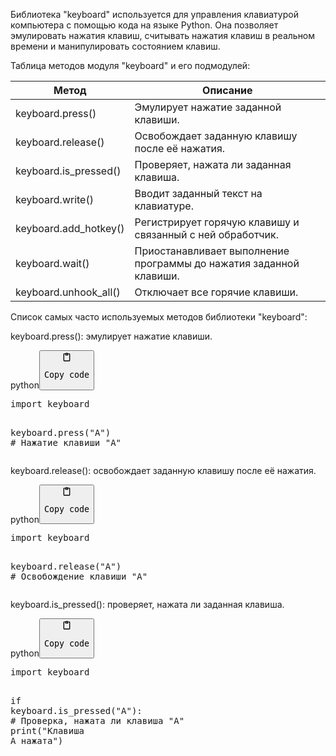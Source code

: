 <p>Библиотека "keyboard" используется для управления клавиатурой компьютера с помощью кода на языке Python.
Она позволяет эмулировать нажатия клавиш, считывать нажатия клавиш в реальном времени и манипулировать состоянием клавиш.</p>
<p>Таблица методов модуля "keyboard" и его подмодулей:</p>
<table>
<thead>
<tr>
<th>Метод</th>
<th>Описание</th>
</tr>
</thead>
<tbody>
<tr>
<td>keyboard.press()</td>
<td>Эмулирует нажатие заданной клавиши.</td>
</tr>
<tr>
<td>keyboard.release()</td>
<td>Освобождает заданную клавишу после её нажатия.</td>
</tr>
<tr>
<td>keyboard.is_pressed()</td>
<td>Проверяет, нажата ли заданная клавиша.</td>
</tr>
<tr>
<td>keyboard.write()</td>
<td>Вводит заданный текст на клавиатуре.</td>
</tr>
<tr>
<td>keyboard.add_hotkey()</td>
<td>Регистрирует горячую клавишу и связанный с ней обработчик.</td>
</tr>
<tr>
<td>keyboard.wait()</td>
<td>Приостанавливает выполнение программы до нажатия заданной клавиши.</td>
</tr>
<tr>
<td>keyboard.unhook_all()</td>
<td>Отключает все горячие клавиши.</td>
</tr>
</tbody>
</table>
<p>Список самых часто используемых методов библиотеки "keyboard":</p>
<p>keyboard.press(): эмулирует нажатие клавиши.</p>
<div class="code-element"><div class="lang-line"><text>python</text><button class="copy-code-button" onclick="copyCode(this)"><svg style="width: 1.2em;height: 1.2em;" aria-hidden="true" xmlns="http://www.w3.org/2000/svg" fill="none" viewBox="0 0 24 24"><path stroke="currentColor" stroke-linecap="round" stroke-linejoin="round" stroke-width="2" d="M15 4h3a1 1 0 0 1 1 1v15a1 1 0 0 1-1 1H6a1 1 0 0 1-1-1V5a1 1 0 0 1 1-1h3m0 3h6m-5-4v4h4V3h-4Z"/></svg><pre>Copy code</pre></button></div><div class="code"><div class="highlight"><pre><span></span><span class="kn">import</span> <span class="nn">keyboard</span>

<span class="n">keyboard</span><span class="o">.</span><span class="n">press</span><span class="p">(</span><span class="s2">&quot;A&quot;</span><span class="p">)</span>  <span class="c1"># Нажатие клавиши &quot;A&quot;</span>
</pre></div></div></div>

<p>keyboard.release(): освобождает заданную клавишу после её нажатия.</p>
<div class="code-element"><div class="lang-line"><text>python</text><button class="copy-code-button" onclick="copyCode(this)"><svg style="width: 1.2em;height: 1.2em;" aria-hidden="true" xmlns="http://www.w3.org/2000/svg" fill="none" viewBox="0 0 24 24"><path stroke="currentColor" stroke-linecap="round" stroke-linejoin="round" stroke-width="2" d="M15 4h3a1 1 0 0 1 1 1v15a1 1 0 0 1-1 1H6a1 1 0 0 1-1-1V5a1 1 0 0 1 1-1h3m0 3h6m-5-4v4h4V3h-4Z"/></svg><pre>Copy code</pre></button></div><div class="code"><div class="highlight"><pre><span></span><span class="kn">import</span> <span class="nn">keyboard</span>

<span class="n">keyboard</span><span class="o">.</span><span class="n">release</span><span class="p">(</span><span class="s2">&quot;A&quot;</span><span class="p">)</span>  <span class="c1"># Освобождение клавиши &quot;A&quot;</span>
</pre></div></div></div>

<p>keyboard.is_pressed(): проверяет, нажата ли заданная клавиша.</p>
<div class="code-element"><div class="lang-line"><text>python</text><button class="copy-code-button" onclick="copyCode(this)"><svg style="width: 1.2em;height: 1.2em;" aria-hidden="true" xmlns="http://www.w3.org/2000/svg" fill="none" viewBox="0 0 24 24"><path stroke="currentColor" stroke-linecap="round" stroke-linejoin="round" stroke-width="2" d="M15 4h3a1 1 0 0 1 1 1v15a1 1 0 0 1-1 1H6a1 1 0 0 1-1-1V5a1 1 0 0 1 1-1h3m0 3h6m-5-4v4h4V3h-4Z"/></svg><pre>Copy code</pre></button></div><div class="code"><div class="highlight"><pre><span></span><span class="kn">import</span> <span class="nn">keyboard</span>

<span class="k">if</span> <span class="n">keyboard</span><span class="o">.</span><span class="n">is_pressed</span><span class="p">(</span><span class="s2">&quot;A&quot;</span><span class="p">):</span>  <span class="c1"># Проверка, нажата ли клавиша &quot;A&quot;</span>
    <span class="nb">print</span><span class="p">(</span><span class="s2">&quot;Клавиша A нажата&quot;</span><span class="p">)</span>
</pre></div></div></div>